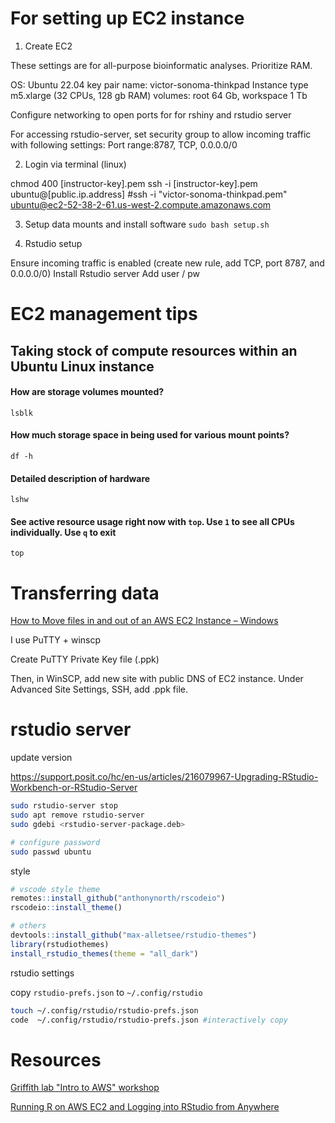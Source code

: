 # For setting up EC2 instance

1. Create EC2

These settings are for all-purpose bioinformatic analyses. Prioritize RAM.

OS: Ubuntu 22.04 
key pair name: victor-sonoma-thinkpad 
Instance type m5.xlarge (32 CPUs, 128 gb RAM)
volumes: root 64 Gb, workspace 1 Tb

Configure networking to open ports for for rshiny and rstudio server

For accessing rstudio-server, set security group to allow incoming traffic with following settings:
Port range:8787, TCP, 0.0.0.0/0

2. Login via terminal (linux)

<!--- I log in through ubuntu terminal (window subsytem linux, ubuntu 22) --->
chmod 400 [instructor-key].pem 
ssh -i [instructor-key].pem ubuntu@[public.ip.address]
#ssh -i "victor-sonoma-thinkpad.pem" ubuntu@ec2-52-38-2-61.us-west-2.compute.amazonaws.com 

3. Setup data mounts and install software
`sudo bash setup.sh`

4. Rstudio setup

Ensure incoming traffic is enabled (create new rule, add TCP, port 8787, and 0.0.0.0/0)
Install Rstudio server 
Add user / pw

# EC2 management tips
## Taking stock of compute resources within an Ubuntu Linux instance
#### How are storage volumes mounted?
`lsblk`

#### How much storage space in being used for various mount points?
`df -h`

#### Detailed description of hardware
`lshw`

#### See active resource usage right now with `top`.  Use `1` to see all CPUs individually.  Use `q` to exit
`top`

# Transferring data

[How to Move files in and out of an AWS EC2 Instance – Windows](https://asf.alaska.edu/how-to/data-recipes/moving-files-into-and-out-of-an-aws-ec2-instance-windows/)

I use PuTTY + winscp

Create PuTTY Private Key file (.ppk)

Then, in WinSCP, add new site with public DNS of EC2 instance. Under Advanced Site Settings, SSH, add .ppk file.

# rstudio server

update version

https://support.posit.co/hc/en-us/articles/216079967-Upgrading-RStudio-Workbench-or-RStudio-Server

```bash
sudo rstudio-server stop
sudo apt remove rstudio-server
sudo gdebi <rstudio-server-package.deb>
```

```bash
# configure password
sudo passwd ubuntu
```

style

```r
# vscode style theme
remotes::install_github("anthonynorth/rscodeio")
rscodeio::install_theme()

# others
devtools::install_github("max-alletsee/rstudio-themes")
library(rstudiothemes)
install_rstudio_themes(theme = "all_dark")
```

rstudio settings

copy `rstudio-prefs.json` to `~/.config/rstudio`

```bash
touch ~/.config/rstudio/rstudio-prefs.json
code  ~/.config/rstudio/rstudio-prefs.json #interactively copy
```

# Resources
[Griffith lab "Intro to AWS" workshop](https://rnabio.org/module-00-setup/0000/06/01/Intro_to_AWS/#how-much-does-it-cost-to-use-aws-ec2-resources)

[Running R on AWS EC2 and Logging into RStudio from Anywhere](https://jagg19.github.io/2019/08/aws-r/)
